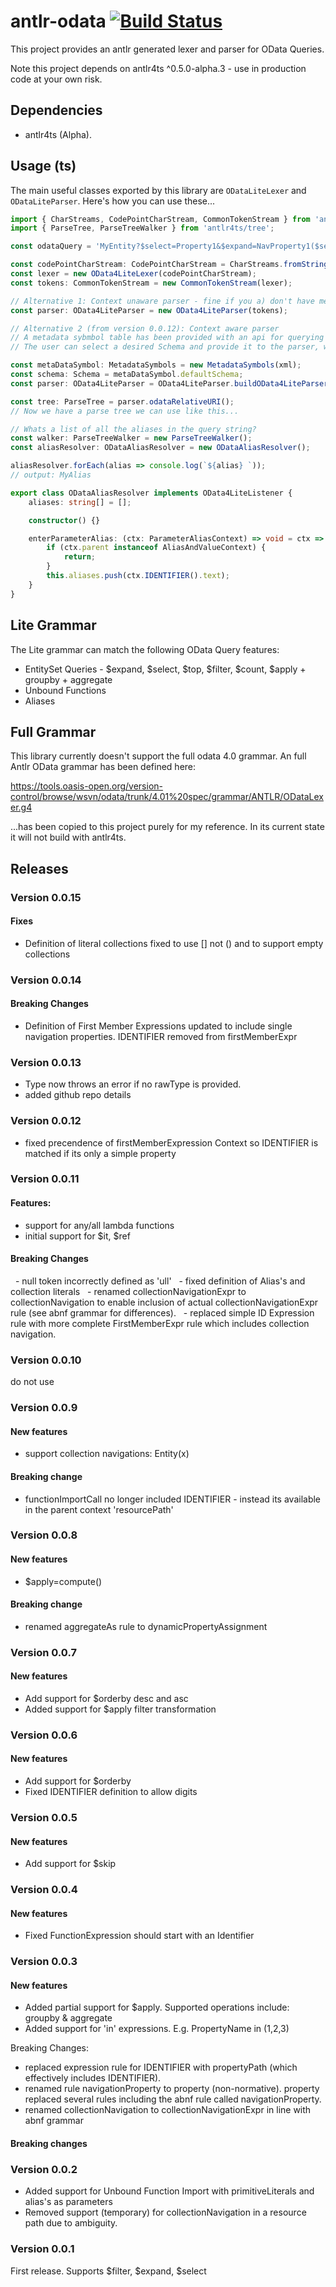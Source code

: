 # antlr-odata [![Build Status](https://travis-ci.com/cam-m/antlr-odata.svg?branch=master)](https://travis-ci.com/cam-m/antlr-odata)
This project provides an antlr generated lexer and parser for OData Queries.

Note this project depends on antlr4ts ^0.5.0-alpha.3 - use in production code at your own risk.

## Dependencies
 - antlr4ts (Alpha).

## Usage (ts)
The main useful classes exported by this library are `ODataLiteLexer` and `ODataLiteParser`. Here's how you can use these...

``` typescript
import { CharStreams, CodePointCharStream, CommonTokenStream } from 'antlr4ts';
import { ParseTree, ParseTreeWalker } from 'antlr4ts/tree';

const odataQuery = 'MyEntity?$select=Property1&$expand=NavProperty1($select=Property2;$expand=NavProperty2)$filter=Property1 eq @MyAlias&@MyAlias=1';

const codePointCharStream: CodePointCharStream = CharStreams.fromString(odataQuery);
const lexer = new OData4LiteLexer(codePointCharStream);
const tokens: CommonTokenStream = new CommonTokenStream(lexer);

// Alternative 1: Context unaware parser - fine if you a) don't have metadata, or do not support unbound functions.
const parser: OData4LiteParser = new OData4LiteParser(tokens);

// Alternative 2 (from version 0.0.12): Context aware parser
// A metadata sybmbol table has been provided with an api for querying EntitySet, EntityType and UnboundFunction symbols.
// The user can select a desired Schema and provide it to the parser, which can then distinguish between urls /EntitySet(1) and /UnBoundFunction(1) by querying the symbol table.

const metaDataSymbol: MetadataSymbols = new MetadataSymbols(xml);
const schema: Schema = metaDataSymbol.defaultSchema;
const parser: OData4LiteParser = OData4LiteParser.buildOData4LiteParser(tokens, schema);

const tree: ParseTree = parser.odataRelativeURI();
// Now we have a parse tree we can use like this...

// Whats a list of all the aliases in the query string?
const walker: ParseTreeWalker = new ParseTreeWalker();
const aliasResolver: ODataAliasResolver = new ODataAliasResolver();

aliasResolver.forEach(alias => console.log(`${alias} `)); 
// output: MyAlias

export class ODataAliasResolver implements OData4LiteListener {
    aliases: string[] = [];

    constructor() {}

    enterParameterAlias: (ctx: ParameterAliasContext) => void = ctx => {
        if (ctx.parent instanceof AliasAndValueContext) {
            return;
        }
        this.aliases.push(ctx.IDENTIFIER().text);
    }
}    
```

## Lite Grammar
The Lite grammar can match the following OData Query features:
 - EntitySet Queries - $expand, $select, $top, $filter, $count, $apply + groupby + aggregate
 - Unbound Functions
 - Aliases
 

## Full Grammar
This library currently doesn't support the full odata 4.0 grammar. An full Antlr OData grammar has been defined here:

https://tools.oasis-open.org/version-control/browse/wsvn/odata/trunk/4.01%20spec/grammar/ANTLR/ODataLexer.g4

...has been copied to this project purely for my reference. In its current state it will not build with antlr4ts.

## Releases
### Version 0.0.15
#### Fixes
- Definition of literal collections fixed to use [] not () and to support empty collections

### Version 0.0.14
#### Breaking Changes
- Definition of First Member Expressions updated to include 
  single navigation properties. IDENTIFIER removed from firstMemberExpr 

### Version 0.0.13
- Type now throws an error if no rawType is provided.
- added github repo details

### Version 0.0.12
- fixed precendence of firstMemberExpression Context so IDENTIFIER is matched if its only a simple property

### Version 0.0.11
#### Features:
- support for any/all lambda functions
- initial support for $it, $ref

#### Breaking Changes
  - null token incorrectly defined as 'ull'
  - fixed definition of Alias's and collection literals
  - renamed collectionNavigationExpr to collectionNavigation to enable inclusion of actual collectionNavigationExpr rule (see abnf grammar for differences).
  - replaced simple ID Expression rule with more complete FirstMemberExpr rule which includes collection navigation.

### Version 0.0.10
do not use

### Version 0.0.9
#### New features
 - support collection navigations: Entity(x)

#### Breaking change
 - functionImportCall no longer included IDENTIFIER - instead its available in the parent context 'resourcePath' 
 
### Version 0.0.8
#### New features
- $apply=compute()
#### Breaking change
- renamed aggregateAs rule to dynamicPropertyAssignment

### Version 0.0.7
#### New features
- Add support for $orderby desc and asc
- Added support for $apply filter transformation

### Version 0.0.6
#### New features
- Add support for $orderby
- Fixed IDENTIFIER definition to allow digits

### Version 0.0.5
#### New features
- Add support for $skip

### Version 0.0.4
#### New features
- Fixed FunctionExpression should start with an Identifier 
 
### Version 0.0.3
#### New features
- Added partial support for $apply. Supported operations include: groupby & aggregate
- Added support for 'in' expressions. E.g. PropertyName in (1,2,3)

Breaking Changes:
- replaced expression rule for IDENTIFIER with propertyPath (which effectively includes IDENTIFIER).
- renamed rule navigationProperty to property (non-normative). property replaced several rules including the abnf rule called navigationProperty.
- renamed collectionNavigation to collectionNavigationExpr in line with abnf grammar
  
#### Breaking changes  
  
### Version 0.0.2
- Added support for Unbound Function Import with primitiveLiterals and alias's as parameters
- Removed support (temporary) for collectionNavigation in a resource path due to ambiguity.

### Version 0.0.1
First release.
Supports $filter, $expand, $select 
  
